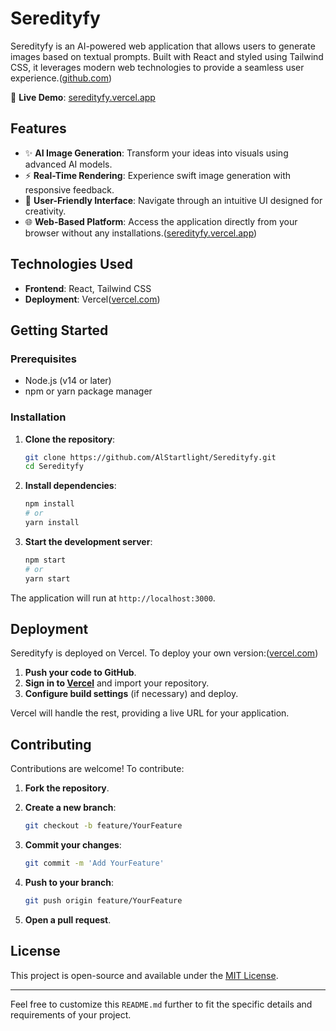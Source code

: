 

# Seredityfy

Seredityfy is an AI-powered web application that allows users to generate images based on textual prompts. Built with React and styled using Tailwind CSS, it leverages modern web technologies to provide a seamless user experience.([github.com][1])

🔗 **Live Demo**: [seredityfy.vercel.app](https://seredityfy.vercel.app)

## Features

* ✨ **AI Image Generation**: Transform your ideas into visuals using advanced AI models.
* ⚡ **Real-Time Rendering**: Experience swift image generation with responsive feedback.
* 🎨 **User-Friendly Interface**: Navigate through an intuitive UI designed for creativity.
* 🌐 **Web-Based Platform**: Access the application directly from your browser without any installations.([seredityfy.vercel.app][2])

## Technologies Used

* **Frontend**: React, Tailwind CSS
* **Deployment**: Vercel([vercel.com][3])

## Getting Started

### Prerequisites

* Node.js (v14 or later)
* npm or yarn package manager

### Installation

1. **Clone the repository**:

   ```bash
   git clone https://github.com/AlStartlight/Seredityfy.git
   cd Seredityfy
   ```



2. **Install dependencies**:

   ```bash
   npm install
   # or
   yarn install
   ```



3. **Start the development server**:

   ```bash
   npm start
   # or
   yarn start
   ```



The application will run at `http://localhost:3000`.

## Deployment

Seredityfy is deployed on Vercel. To deploy your own version:([vercel.com][3])

1. **Push your code to GitHub**.
2. **Sign in to [Vercel](https://vercel.com/)** and import your repository.
3. **Configure build settings** (if necessary) and deploy.

Vercel will handle the rest, providing a live URL for your application.

## Contributing

Contributions are welcome! To contribute:

1. **Fork the repository**.
2. **Create a new branch**:

   ```bash
   git checkout -b feature/YourFeature
   ```



3. **Commit your changes**:

   ```bash
   git commit -m 'Add YourFeature'
   ```



4. **Push to your branch**:

   ```bash
   git push origin feature/YourFeature
   ```



5. **Open a pull request**.

## License

This project is open-source and available under the [MIT License](LICENSE).

---

Feel free to customize this `README.md` further to fit the specific details and requirements of your project.

[1]: https://github.com/asepjumadi/Seredityfy?utm_source=chatgpt.com "seredityfy is website ai generate image - GitHub"
[2]: https://seredityfy.vercel.app/?utm_source=chatgpt.com "Seredityfy"
[3]: https://vercel.com/?utm_source=chatgpt.com "Vercel: Build and deploy the best web experiences with the ..."
